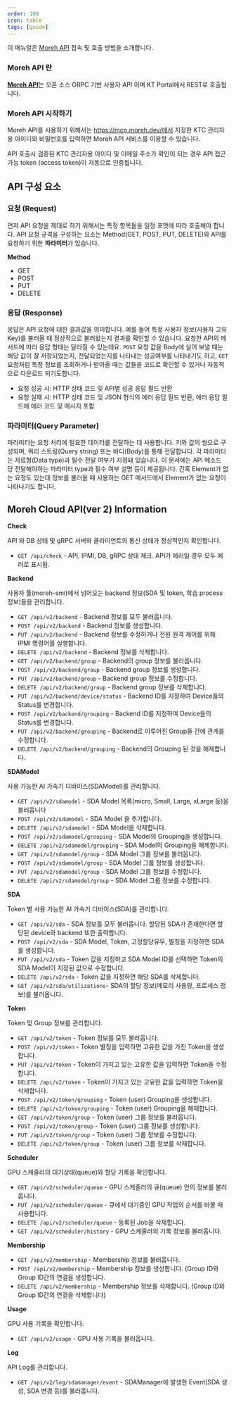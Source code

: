 ```yaml
---
order: 100
icon: table
tags: [guide]
---
```


이 매뉴얼은 [Moreh API](https://dev-console.moreh.dev/api-docs/) 접속 및 호출 방법을 소개합니다.


### Moreh API 란

[**Moreh API**](https://dev-console.moreh.dev/api-docs/)는 오픈 소스 GRPC 기반 사용자 API 이며 KT Portal에서 REST로 호출됩니다.

### Moreh API 시작하기

Moreh API를 사용하기 위해서는 https://mcp.moreh.dev/에서 지정한 KTC 관리자용 아이디와 비밀번호를 입력하면 Moreh API 서비스를 이용할 수 있습니다. 

API 호출시 검증된 KTC 관리자용 아이디 및 이메일 주소가 확인이 되는 경우 API 접근 가능 token (access token)이 자동으로 인증됩니다.

## API 구성 요소

### **요청 (Request)**

먼저 API 요청을 제대로 하기 위해서는 특정 항목들을 일정 포맷에 따라 호출해야 합니다.
API 요청 규격을 구성하는 요소는 Method(GET, POST, PUT, DELETE)와 API를 요청하기 위한 **파라미터**가 있습니다.

**Method**

- GET
- POST
- PUT
- DELETE

### **응답 (Response)**

응답은 API 요청에 대한 결과값을 의미합니다. 예를 들어 특정 사용자 정보(사용자 고유 Key)를 불러올 때 정상적으로 불러왔는지 결과를 확인할 수 있습니다.
요청한 API의 메서드에 따라 응답 형태는 달라질 수 있는데요. `POST` 요청 값을 Body에 실어 보낼 때는 해당 값이 잘 저장되었는지, 전달되었는지를 나타내는 성공여부를 나타내기도 하고, `GET` 요청처럼 특정 정보를 조회하거나 받아올 때는 값들을 코드로 확인할 수 있거나 자동적으로 다운로드 되기도합니다.

- 요청 성공 시: HTTP 상태 코드 및 API별 성공 응답 필드 반환
- 요청 실패 시: HTTP 상태 코드 및 JSON 형식의 에러 응답 필드 반환, 에러 응답 필드에 에러 코드 및 메시지 포함

### **파라미터(Query Parameter)**

파라미터는 요청 처리에 필요한 데이터를 전달하는 데 사용합니다. 키와 값의 쌍으로 구성되며, 쿼리 스트링(Query string) 또는 바디(Body)를 통해 전달합니다.
각 파라미터는 자료형(Data type)과 필수 전달 여부가 지정돼 있습니다.
이 문서에는 API 메소드 당 전달해야하는 파라미터 type과 필수 여부 설명 등이 제공됩니다. 간혹 Element가 없는 요청도 있는데 정보를 불러올 때 사용하는 GET 메서드에서 Element가 없는 요청이 나타나기도 합니다.

## **Moreh Cloud API(ver 2) Information**

**Check**

API 와 DB 상태 및 gRPC 서버와 클라이언트의 통신 상태가 정상적인지 확인합니다.

- `GET /api/check` - API, IPMI, DB, gRPC 상태 체크. API가 에러일 경우 모두 에러로 표시됨.

**Backend**

사용자 툴(moreh-smi)에서 넘어오는 backend 정보(SDA 및 token, 학습 process 정보)들을 관리합니다.

- `GET /api/v2/backend` - Backend 정보를 모두 불러옵니다.
- `POST /api/v2/backend` - Backend 정보를 생성합니다.
- `PUT /api/v2/backend` - Backend 정보를 수정하거나 전원 원격 제어를 위해 IPMI 명령어를 실행합니다.
- `DELETE /api/v2/backend` - Backend 정보를 삭제합니다.
- `GET /api/v2/backend/group` - Backend의 group 정보를 불러옵니다.
- `POST /api/v2/backend/group` - Backend group 정보를 생성합니다.
- `PUT /api/v2/backend/group` - Backend group 정보를 수정합니다.
- `DELETE /api/v2/backend/group` - Backend group 정보를 삭제합니다.
- `PUT /api/v2/backend/device/status` - Backend ID를 지정하여 Device들의 Status를 변경합니다.
- `POST /api/v2/backend/grouping` - Backend ID를 지정하여 Device들의 Status를 변경합니다.
- `PUT /api/v2/backend/grouping` - Backend로 이루어진 Group들 간에 관계를 수정합니다.
- `DELETE /api/v2/backend/grouping` - Backend의 Grouping 된 것을 해제합니다.

**SDAModel**

사용 가능한 AI 가속기 디바이스(SDAModel)를 관리합니다.

- `GET /api/v2/sdamodel` - SDA Model 목록(micro, Small, Large, xLarge 등)을 불러옵니다
- `POST /api/v2/sdamodel` - SDA Model 을 추가합니다.
- `DELETE /api/v2/sdamodel` - SDA Model을 삭제합니다.
- `POST /api/v2/sdamodel/grouping` - SDA Model의 Grouping을 생성합니다.
- `DELETE /api/v2/sdamodel/grouping` - SDA Model의 Grouping을 해제합니다.
- `GET /api/v2/sdamodel/group` - SDA Model 그룹 정보를 불러옵니다.
- `POST /api/v2/sdamodel/group` - SDA Model 그룹 정보를 생성합니다.
- `PUT /api/v2/sdamodel/group` - SDA Model 그룹 정보를 수정합니다.
- `DELETE /api/v2/sdamodel/group` - SDA Model 그룹 정보를 수정합니다.

**SDA**

Token 별 사용 가능한 AI 가속기 디바이스(SDA)를 관리합니다.

- `GET /api/v2/sda` - SDA 정보를 모두 불러옵니다. 할당된 SDA가 존재한다면 할당된 device와 backend 또한 출력합니다.
- `POST /api/v2/sda` - SDA Model, Token, 고정할당유무, 별칭을 지정하면 SDA를 생성합니다.
- `PUT /api/v2/sda` - Token 값을 지정하고 SDA Model ID를 선택하면 Token의 SDA Model이 지정된 값으로 수정합니다.
- `DELETE /api/v2/sda` - Token 값을 지정하면 해당 SDA를 삭제합니다.
- `GET /api/v2/sda/utilizations`- SDA의 할당 정보(메모리 사용량, 프로세스 정보)를 불러옵니다.

**Token**

Token 및 Group 정보를 관리합니다.

- `GET /api/v2/token` - Token 정보를 모두 불러옵니다.
- `POST /api/v2/token` - Token 별칭을 입력하면 고유한 값을 가진 Token을 생성합니다.
- `PUT /api/v2/token` - Token이 가지고 있는 고유한 값을 입력하면 Token을 수정합니다.
- `DELETE /api/v2/token` - Token이 가지고 있는 고유한 값을 입력하면 Token을 삭제합니다.
- `POST /api/v2/token/grouping` - Token (user) Grouping을 생성합니다.
- `DELETE /api/v2/token/grouping` - Token (user) Grouping을 해제합니다.
- `GET /api/v2/token/group` - Token (user) 그룹 정보를 불러옵니다.
- `POST /api/v2/token/group` - Token (user) 그룹 정보를 생성합니다.
- `PUT /api/v2/token/group` - Token (user) 그룹 정보를 수정합니다.
- `DELETE /api/v2/token/group` - Token (user) 그룹 정보를 삭제합니다.

**Scheduler**

GPU 스케줄러의 대기상태(queue)와 할당 기록을 확인합니다.

- `GET /api/v2/scheduler/queue` - GPU 스케줄러의 큐(queue) 안의 정보를 불러옵니다.
- `PUT /api/v2/scheduler/queue` - 큐에서 대기중인 GPU 작업의 순서를 바꿀 때 사용합니다.
- `DELETE /api/v2/scheduler/queue` - 등록된 Job을 삭제합니다.
- `GET /api/v2/scheduler/history` - GPU 스케줄러의 기록 정보를 불러옵니다.

**Membership**

- `GET /api/v2/membership` - Membership 정보를 불러옵니다.
- `POST /api/v2/membership` - Membership 정보를 생성합니다. (Group ID와 Group ID간의 연결을 생성합니다.
- `DELETE /api/v2/membership` - Membership 정보를 삭제합니다. (Group ID와 Group ID간의 연결을 삭제합니다)

**Usage**

GPU 사용 기록을 확인합니다.

- `GET /api/v2/usage` - GPU 사용 기록을 불러옵니다.

**Log**

API Log를 관리합니다.

- `GET /api/v2/log/sdamanager/event` - SDAManager에 발생한 Event(SDA 생성, SDA 변경 등)를 불러옵니다.